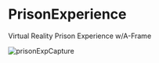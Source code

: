 # PrisonExperience

Virtual Reality Prison Experience w/A-Frame

![prisonExpCapture](https://user-images.githubusercontent.com/57807464/107391965-1fe9a300-6af1-11eb-9e57-a7d9eb77e469.PNG)
